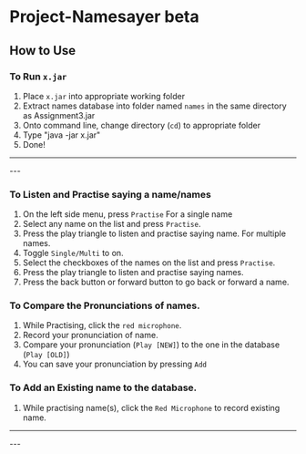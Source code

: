 # Project-Namesayer beta

## How to Use

### To Run `x.jar`
1. Place `x.jar` into appropriate working folder
2. Extract names database into folder named `names` in the same directory as Assignment3.jar
3. Onto command line, change directory (`cd`) to appropriate folder
4. Type "java -jar x.jar"
5. Done!

<hr>
---
</hr>

### To Listen and Practise saying a name/names
1. On the left side menu, press `Practise`
For a single name
2. Select any name on the list and press `Practise`.
3. Press the play triangle to listen and practise saying name.
For multiple names.
2. Toggle `Single/Multi` to on.
3. Select the checkboxes of the names on the list and press `Practise`.
4. Press the play triangle to listen and practise saying names.
5. Press the back button or forward button to go back or forward a name.

### To Compare the Pronunciations of names.
1. While Practising, click the `red microphone`.
2. Record your pronunciation of name.
3. Compare your pronunciation (`Play [NEW]`) to the one in the database (`Play [OLD]`)
4. You can save your pronunciation by pressing `Add`

### To Add an Existing name to the database.
1. While practising name(s), click the `Red Microphone` to record existing name.

<hr>
---
</hr>

